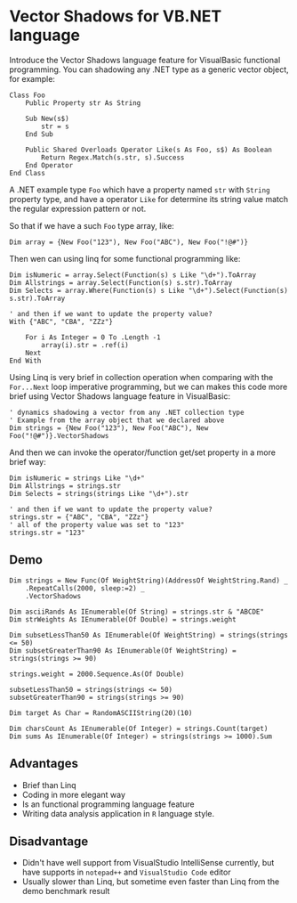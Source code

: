 # Vector Shadows for VB.NET language

Introduce the Vector Shadows language feature for VisualBasic functional programming. You can shadowing any .NET type as a generic vector object, for example:

```vbnet
Class Foo
    Public Property str As String
    
    Sub New(s$)
        str = s
    End Sub
    
    Public Shared Overloads Operator Like(s As Foo, s$) As Boolean
        Return Regex.Match(s.str, s).Success
    End Operator
End Class
```

A .NET example type ``Foo`` which have a property named ``str`` with ``String`` property type, and have a operator ``Like`` for determine its string value match the regular expression pattern or not.

So that if we have a such ``Foo`` type array, like:

```vbnet
Dim array = {New Foo("123"), New Foo("ABC"), New Foo("!@#")}
```

Then wen can using linq for some functional programming like:

```vbnet
Dim isNumeric = array.Select(Function(s) s Like "\d+").ToArray
Dim Allstrings = array.Select(Function(s) s.str).ToArray
Dim Selects = array.Where(Function(s) s Like "\d+").Select(Function(s) s.str).ToArray

' and then if we want to update the property value?
With {"ABC", "CBA", "ZZz"}

    For i As Integer = 0 To .Length -1
        array(i).str = .ref(i)
    Next
End With
```

Using Linq is very brief in collection operation when comparing with the ``For...Next`` loop imperative programming, but we can makes this code more brief using Vector Shadows language feature in VisualBasic:

```vbnet
' dynamics shadowing a vector from any .NET collection type
' Example from the array object that we declared above
Dim strings = {New Foo("123"), New Foo("ABC"), New Foo("!@#")}.VectorShadows
```

And then we can invoke the operator/function get/set property in a more brief way:

```vbnet
Dim isNumeric = strings Like "\d+"
Dim Allstrings = strings.str
Dim Selects = strings(strings Like "\d+").str

' and then if we want to update the property value?
strings.str = {"ABC", "CBA", "ZZz"}
' all of the property value was set to "123"
strings.str = "123"
```

## Demo

```vbnet
Dim strings = New Func(Of WeightString)(AddressOf WeightString.Rand) _
    .RepeatCalls(2000, sleep:=2) _
    .VectorShadows

Dim asciiRands As IEnumerable(Of String) = strings.str & "ABCDE"
Dim strWeights As IEnumerable(Of Double) = strings.weight

Dim subsetLessThan50 As IEnumerable(Of WeightString) = strings(strings <= 50)
Dim subsetGreaterThan90 As IEnumerable(Of WeightString) = strings(strings >= 90)

strings.weight = 2000.Sequence.As(Of Double)

subsetLessThan50 = strings(strings <= 50)
subsetGreaterThan90 = strings(strings >= 90)

Dim target As Char = RandomASCIIString(20)(10)

Dim charsCount As IEnumerable(Of Integer) = strings.Count(target)
Dim sums As IEnumerable(Of Integer) = strings(strings >= 1000).Sum
```

## Advantages

+ Brief than Linq
+ Coding in more elegant way
+ Is an functional programming language feature
+ Writing data analysis application in ``R`` language style.

## Disadvantage

+ Didn't have well support from VisualStudio IntelliSense currently, but have supports in ``notepad++`` and ``VisualStudio Code`` editor
+ Usually slower than Linq, but sometime even faster than Linq from the demo benchmark result
